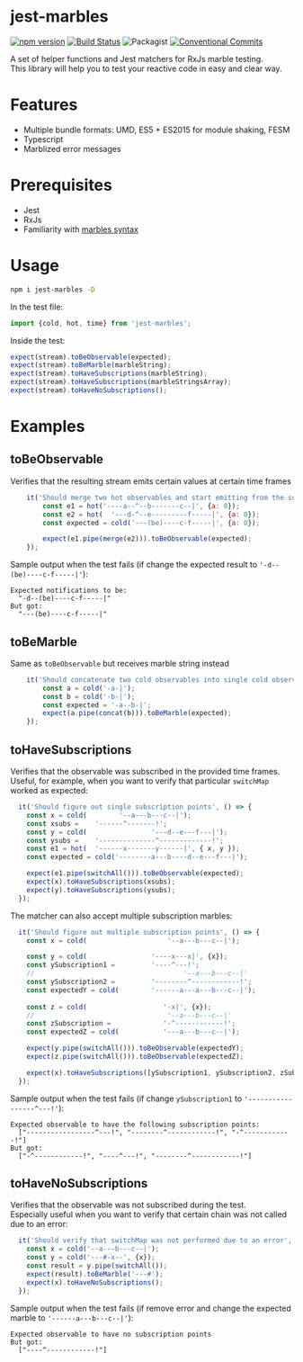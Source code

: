 # jest-marbles 
[![npm version](https://badge.fury.io/js/jest-marbles.svg)](https://badge.fury.io/js/jest-marbles) [![Build Status](https://travis-ci.org/meltedspark/jest-marbles.svg?branch=master)](https://travis-ci.org/meltedspark/jest-marbles) ![Packagist](https://img.shields.io/packagist/l/doctrine/orm.svg) [![Conventional Commits](https://img.shields.io/badge/Conventional%20Commits-1.0.0-yellow.svg)](https://conventionalcommits.org)


A set of helper functions and Jest matchers for RxJs marble testing.  
This library will help you to test your reactive code in easy and clear way.  

# Features
 - Multiple bundle formats: UMD, ES5 + ES2015 for module shaking, FESM
 - Typescript 
 - Marblized error messages

# Prerequisites
 - Jest
 - RxJs
 - Familiarity with [marbles syntax](https://github.com/ReactiveX/rxjs/blob/master/doc/writing-marble-tests.md)

# Usage

```sh
npm i jest-marbles -D
```

In the test file:

```js
import {cold, hot, time} from 'jest-marbles';
```

Inside the test:

```js
expect(stream).toBeObservable(expected);
expect(stream).toBeMarble(marbleString);
expect(stream).toHaveSubscriptions(marbleString);
expect(stream).toHaveSubscriptions(marbleStringsArray);
expect(stream).toHaveNoSubscriptions();
```

# Examples

## toBeObservable
Verifies that the resulting stream emits certain values at certain time frames
```js
    it('Should merge two hot observables and start emitting from the subscription point', () => {
        const e1 = hot('----a--^--b-------c--|', {a: 0});
        const e2 = hot(  '---d-^--e---------f-----|', {a: 0});
        const expected = cold('---(be)----c-f-----|', {a: 0});

        expect(e1.pipe(merge(e2))).toBeObservable(expected);
    });
```
Sample output when the test fails (if change the expected result to `'-d--(be)----c-f-----|'`):
```
Expected notifications to be:
  "-d--(be)----c-f-----|"
But got:
  "---(be)----c-f-----|"
```

## toBeMarble
Same as `toBeObservable` but receives marble string instead
```js
    it('Should concatenate two cold observables into single cold observable', () => {
        const a = cold('-a-|');
        const b = cold('-b-|');
        const expected = '-a--b-|';
        expect(a.pipe(concat(b))).toBeMarble(expected);
    });
```

## toHaveSubscriptions
Verifies that the observable was subscribed in the provided time frames.  
Useful, for example, when you want to verify that particular `switchMap` worked as expected:
```js
  it('Should figure out single subscription points', () => {
    const x = cold(        '--a---b---c--|');
    const xsubs =    '------^-------!';
    const y = cold(                '---d--e---f---|');
    const ysubs =    '--------------^-------------!';
    const e1 = hot(  '------x-------y------|', { x, y });
    const expected = cold('--------a---b----d--e---f---|');

    expect(e1.pipe(switchAll())).toBeObservable(expected);
    expect(x).toHaveSubscriptions(xsubs);
    expect(y).toHaveSubscriptions(ysubs);
  });
```
The matcher can also accept multiple subscription marbles:
```js
  it('Should figure out multiple subscription points', () => {
    const x = cold(                    '--a---b---c--|');

    const y = cold(                '----x---x|', {x});
    const ySubscription1 =         '----^---!';
    //                                     '--a---b---c--|'
    const ySubscription2 =         '--------^------------!';
    const expectedY = cold(        '------a---a---b---c--|');
	
    const z = cold(                   '-x|', {x});
    //                                 '--a---b---c--|'
    const zSubscription =             '-^------------!';
    const expectedZ = cold(           '---a---b---c--|');

    expect(y.pipe(switchAll())).toBeObservable(expectedY);
    expect(z.pipe(switchAll())).toBeObservable(expectedZ);

    expect(x).toHaveSubscriptions([ySubscription1, ySubscription2, zSubscription]);
  });
```
Sample output when the test fails (if change `ySubscription1` to `'-----------------^---!'`):
```
Expected observable to have the following subscription points:
  ["-----------------^---!", "--------^------------!", "-^------------!"]
But got:
  ["-^------------!", "----^---!", "--------^------------!"]
```

## toHaveNoSubscriptions
Verifies that the observable was not subscribed during the test.  
Especially useful when you want to verify that certain chain was not called due to an error:
```js
  it('Should verify that switchMap was not performed due to an error', () => {
    const x = cold('--a---b---c--|');
    const y = cold('---#-x--', {x});
    const result = y.pipe(switchAll());
    expect(result).toBeMarble('---#');
    expect(x).toHaveNoSubscriptions();
  });
```
Sample output when the test fails (if remove error and change the expected marble to `'------a---b---c--|'`):
```
Expected observable to have no subscription points
But got:
  ["----^------------!"]
```



